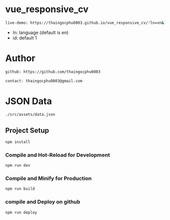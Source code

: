 # vue_responsive_cv

```sh
live-demo: https://thaingocphu0803.github.io/vue_responsive_cv/?ln=vn&id=1
```

- ln: language (default is en)
- id: default 1

# Author

```sh
github: https://github.com/thaingocphu0803
```

```sh
contact: thaingocphu0803@gmail.com
```

# JSON Data

```sh
./src/assets/data.json
```

## Project Setup

```sh
npm install
```

### Compile and Hot-Reload for Development

```sh
npm run dev
```

### Compile and Minify for Production

```sh
npm run build
```

### compile and Deploy on github

```sh
npm run deploy
```
